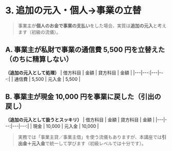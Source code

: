 # 3. 追加の元入・個人→事業の立替

> 事業主が<strong>個人のお金で事業の支払い</strong>をした場合、実質は<strong>追加の元入</strong>と考えます（初級の流儀）。

## A. 事業主が私財で事業の通信費 5,500 円を立替えた（のちに精算しない）

**（追加の元入として処理）**
| 借方科目 | 金額 | 貸方科目 | 金額 |
|---|---:|---|---:|
| 通信費 | 5,500 | 元入金 | 5,500 |

## B. 事業主が現金 10,000 円を事業に戻した（引出の戻し）

**（追加の元入として扱うとスッキリ）**
| 借方科目 | 金額 | 貸方科目 | 金額 |
|---|---:|---|---:|
| 現金 | 10,000 | 元入金 | 10,000 |

> 実務では「事業主貸／事業主借」を使う流儀もありますが、本講座では**引出金＋元入金**で統一して学びます（初級レベルでは十分です）。
